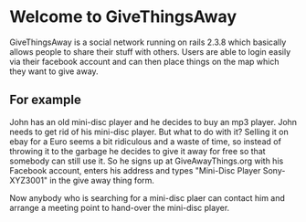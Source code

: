 Welcome to GiveThingsAway
=========================

GiveThingsAway is a social network running on rails 2.3.8 which basically allows people to share their stuff with others.
Users are able to login easily via their facebook account and can then place things on the map which they want to give away.

For example
-----------

John has an old mini-disc player and he decides to buy an mp3 player. John needs to get rid of his mini-disc player. But what to do with it? Selling it on ebay for a Euro seems a bit ridiculous and a waste of time, so instead of throwing it to the garbage he decides to give it away for free so that somebody can still use it. 
So he signs up at GiveAwayThings.org with his Facebook account, enters his address and types "Mini-Disc Player Sony-XYZ3001" in the give away thing form.

Now anybody who is searching for a mini-disc plaer can contact him and arrange a meeting point to hand-over the mini-disc player.
